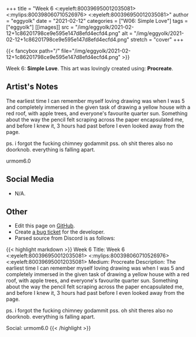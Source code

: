 +++
title =       "Week 6 <:eyeleft:800396950012035081> <:mylips:800398060710526976> <:eyeleft:800396950012035081>"
author =      "eggyolk"
date =        "2021-02-12"
categories =  ["W06: Simple Love"]
tags =        ["eggyolk"]
[[images]]
                      src = "/img/eggyolk/2021-02-12+1c86201798ce9e595e147d8efd4ecfd4.png"
                      alt = "/img/eggyolk/2021-02-12+1c86201798ce9e595e147d8efd4ecfd4.png"
                      stretch = "cover"
+++


{{< fancybox path="/" file="/img/eggyolk/2021-02-12+1c86201798ce9e595e147d8efd4ecfd4.png" >}}


Week 6: **Simple Love**. This art was lovingly created using: **Procreate**.

## Artist's Notes

The earliest time I can remember myself loving drawing was when I was 5 and completely immersed in the given task of drawing a yellow house with a red roof, with apple trees, and everyone's favourite quarter sun. Something about the way the pencil felt scraping across the paper encapsulated me, and before I knew it, 3 hours had past before I even looked away from the page. 

ps. i forgot the fucking chimney godammit
pss. oh shit theres also no doorknob. everything is falling apart.

urmom6.0

## Social Media

- N/A.

## Other

- Edit this page on [GitHub](https://github.com/teaminkling/web-refresh/edit/main/blog/content/blog/eggyolk-week-6-ca60.md).
- Create [a bug ticket](https://github.com/teaminkling/web-refresh/issues/new?assignees=&labels=bug&template=problem-report.md&title=) for the developer.
- Parsed source from Discord is as follows:

{{< highlight markdown >}}
Week 6
Title: Week 6 <:eyeleft:800396950012035081> <:mylips:800398060710526976> <:eyeleft:800396950012035081> 
Medium: Procreate
Description: The earliest time I can remember myself loving drawing was when I was 5 and completely immersed in the given task of drawing a yellow house with a red roof, with apple trees, and everyone's favourite quarter sun. Something about the way the pencil felt scraping across the paper encapsulated me, and before I knew it, 3 hours had past before I even looked away from the page. 

ps. i forgot the fucking chimney godammit
pss. oh shit theres also no doorknob. everything is falling apart.

Social: urmom6.0
{{< /highlight >}}